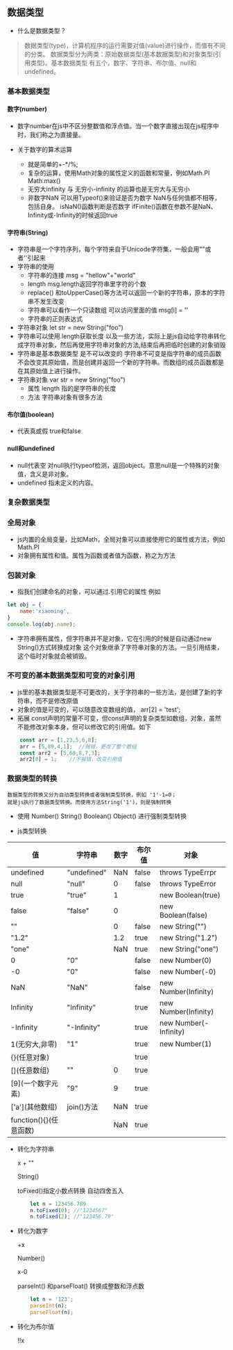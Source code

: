 ## 数据类型
* 什么是数据类型？
>数据类型(type)，计算机程序的运行需要对值(value)进行操作，而值有不同的分类。
数据类型分为两类：原始数据类型(基本数据类型)和对象类型(引用类型)。基本数据类型
有五个，数字、字符串、布尔值、null和undefined。

### 基本数据类型

#### 数字(number)
* 数字number在js中不区分整数值和浮点值。当一个数字直接出现在js程序中时，我们称之为直接量。

* 关于数字的算术运算
    * 就是简单的+-*/%;
    * 复杂的运算，使用Math对象的属性定义的函数和常量，例如Math.PI   Math.max()
    * 无穷大infinity 与 无穷小-infinity 的运算也是无穷大与无穷小
    * 非数字NaN  可以用Typeof()来验证是否为数字 NaN与任何值都不相等，包括自身。 isNaN()函数判断是否数字 ifFinite()函数在参数不是NaN、Infinity或-Infinity的时候返回true

#### 字符串(String)
* 字符串是一个字符序列，每个字符来自于Unicode字符集，一般会用""或者''引起来
* 字符串的使用
    * 字符串的连接 msg = "hellow"+"world"
    * length  msg.length返回字符串里字符的个数
    * replace()  和toUpperCase()等方法可以返回一个新的字符串，原本的字符串不发生改变
    * 字符串可以看作一个只读数组 可以访问里面的值 msg[i] = ''
    * 字符串的正则表达式
* 字符串对象 let str = new String("foo")
* 字符串可以使用.length获取长度 以及一些方法，实际上是js自动给字符串转化成字符串对象，然后再使用字符串对象的方法,结束后再把临时创建的对象销毁
* 字符串是基本数据类型 是不可以改变的
    字符串不可变是指字符串的成员函数不会改变其原始值，而是创建并返回一个新的字符串。而数组的成员函数都是在其原始值上进行操作。
* 字符串对象 var str = new String("foo")
    * 属性 length 指的是字符串的长度
    * 方法 字符串对象有很多方法

#### 布尔值(boolean)
* 代表真或假 true和false

#### null和undefined
* null代表空 对null执行typeof检测，返回object。意思null是一个特殊的对象值，含义是非对象。
* undefined 指未定义的内容。

### 复杂数据类型
### 全局对象
* js内置的全局变量，比如Math，全局对象可以直接使用它的属性或方法，例如 Math.PI
* 对象拥有属性和值。属性为函数或者值为函数，称之为方法
### 包装对象
* 指我们创建命名的对象，可以通过.引用它的属性 例如
```js
let obj = {
    name:'xiaoming',
}
console.log(obj.name);
```
* 字符串拥有属性，但字符串并不是对象，它在引用的时候是自动通过new String()方式转换成对象
这个对象继承了字符串对象的方法。一旦引用结束，这个临时对象就会被销毁。

### 不可变的基本数据类型和可变的对象引用
* js里的基本数据类型是不可更改的，关于字符串的一些方法，是创建了新的字符串，而不是修改原值
* 对象的值是可变的，可以随意改变数组的值， arr[2] = 'test';
* 拓展 const声明的常量不可变，但const声明的复杂类型如数组，对象，虽然不能修改对象本身，但可以修改它的引用值。如下
```js
    const arr = [1,23,5,6,8];
    arr = [5,89,4,1];  //报错，更改了整个数组
    const arr2 = [5,68,8,7,3];
    arr2[0] = 1;    //不报错，改变引用值
```

### 数据类型的转换
    数据类型的转换又分为自动类型转换或者强制类型转换，例如 '1'-1=0；
    就是js执行了数据类型转换。而使用方法String('1')，则是强制转换
 * 使用 Number() String() Boolean() Object() 进行强制类型转换

 * js类型转换 

 值|字符串|数字|布尔值|对象
 --|--|--|--|--
 undefined|"undefined"|NaN|false|throws TypeErrpr
 null|"null"|0|false|throws TypeError
 true|"true"|1||new Boolean(true)
 false|"false"|0||new Boolean(false)
 ""||0|false|new String("")
 "1.2"||1.2|true|new String("1.2")
 "one"||NaN|true|new String("one")
 0|"0"||false|new Number(0)
 -0|"0"||false|new Number(-0)
 NaN|"NaN"||false|new Number(Infinity)
 Infinity|"Infinity"||true|new Number(Infinity)
 -Infinity|"-Infinity"||true|new Number(-Infinity)
 1(无穷大,非零)|"1"||true|new Number(1)
 {}(任意对象)|||true|
 \[](任意数组)|""|0|true|
 \[9](一个数字元素)|"9"|9|true|
 \['a'](其他数组)|join()方法|NaN|true|
 function(){}(任意函数)||NaN|true|

 * 转化为字符串

    x + ""

    String()

    toFixed()指定小数点转换  自动四舍五入

    ```js
        let n = 123456.789
        n.toFixed(0); //"1234567"
        n.toFixed(2); //"123456.79"
    ```

 * 转化为数字

    +x  

    Number()

    x-0

    parseInt() 和parseFloat()  转换成整数和浮点数
    ```js
        let n = '123';
        parseInt(n);
        parseFloat(n);
    ```

 * 转化为布尔值
 
    !!x

